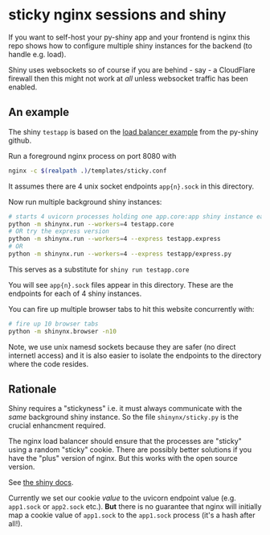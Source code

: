 # sticky nginx sessions and shiny

If you want to self-host your py-shiny app and your frontend is nginx this repo
shows how to configure multiple shiny instances for the backend (to handle e.g. load).

Shiny uses websockets so of course if you are behind - say - a CloudFlare firewall then this might not work
at *all* unless websocket traffic has been enabled.


## An example

The shiny `testapp` is based on the [load balancer example](https://github.com/posit-dev/py-shiny/blob/7ba8f90a44ee25f41aa8c258eceeba6807e0017a/examples/load_balance/app.py) from the py-shiny github.

Run a foreground nginx process on port 8080 with

```bash
nginx -c $(realpath .)/templates/sticky.conf
```
It assumes there are 4 unix socket endpoints `app{n}.sock` in this directory.

Now run multiple background shiny instances:

```bash
# starts 4 uvicorn processes holding one app.core:app shiny instance each
python -m shinynx.run --workers=4 testapp.core
# OR try the express version
python -m shinynx.run --workers=4 --express testapp.express
# OR
python -m shinynx.run --workers=4 --express testapp/express.py
```

This serves as a substitute for `shiny run testapp.core`

You will see `app{n}.sock` files appear in this directory. These are the endpoints for each
of 4 shiny instances.


You can fire up multiple browser tabs to hit this website concurrently with:

```bash
# fire up 10 browser tabs
python -m shinynx.browser -n10
```

Note, we use unix namesd sockets because they are safer (no direct internetl access) and it is also
easier to isolate the endpoints to the directory where the code resides.

## Rationale

Shiny requires a "stickyness" i.e. it must always communicate with the *same* background
shiny instance. So the file `shinynx/sticky.py` is the crucial enhancment required.

The nginx load balancer should ensure that the processes are "sticky" using a
random "sticky" cookie. There are possibly better solutions if you have the "plus" version of nginx. But
this works with the open source version.

See [the shiny docs](https://shiny.posit.co/py/docs/deploy-on-prem.html#other-hosting-options).


Currently we set our cookie *value* to the uvicorn endpoint value (e.g. `app1.sock` or `app2.sock` etc.).
**But** there is no guarantee that nginx will initially map a cookie value of `app1.sock` to the
`app1.sock` process (it's a hash after all!).
